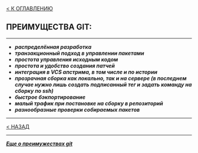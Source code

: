 [< К ОГЛАВЛЕНИЮ](readme.md)
## **ПРЕИМУЩЕСТВА GIT:**
---
+ ***распределённая разработка*** 
+ ***транзакционный подход в управлении пакетами***
+ ***простота управления исходным кодом***
+ ***простота и удобство создания патчей***
+ ***интеграция в VCS апстрима, в том числе и по истории***
+ ***прозрачная сборка как локально, так и на сервере (в последнем случае нужно лишь создать подписанный тег и задать команду на сборку по ssh)***
+ ***быстрое бэкпортирование***
+ ***малый трафик при постановке на сборку в репозиторий***
+ ***разнообразные проверки собираемых пакетов***
---
[< НАЗАД](pull.md)
___
***[Еще о преимужествах git](https://habr.com/ru/post/104198/)***


